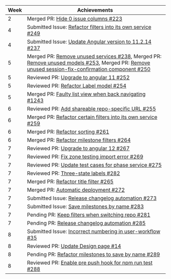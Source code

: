 | Week | Achievements |
| ---- | ------------ |
| 2 | Merged PR: [Hide 0 issue columns #223](https://github.com/CATcher-org/WATcher/pull/223) |
| 4 | Submitted Issue: [Refactor filters into its own service #249](https://github.com/CATcher-org/WATcher/issues/249) |
| 4 | Submitted Issue: [Update Angular version to 11.2.14 #237](https://github.com/CATcher-org/WATcher/issues/237) |
| 5 | Merged PR: [Remove unused services #238](https://github.com/CATcher-org/WATcher/pull/238), Merged PR: [Remove unused models #253](https://github.com/CATcher-org/WATcher/pull/253), Merged PR: [Remove unused session-fix-confirmation component #250](https://github.com/CATcher-org/WATcher/pull/250) |
| 5 | Reviewed PR: [Upgrade to angular 11 #252](https://github.com/CATcher-org/WATcher/pull/252) |
| 5 | Reviewed PR: [Refactor Label model #254](https://github.com/CATcher-org/WATcher/pull/254) |
| 5 | Merged PR: [Faulty list view when back navigating #1243](https://github.com/CATcher-org/CATcher/pull/1243) |
| 6 | Reviewed PR: [Add shareable repo-specific URL #255](https://github.com/CATcher-org/WATcher/pull/255) |
| 6 | Merged PR: [Refactor certain filters into its own service #259](https://github.com/CATcher-org/WATcher/pull/259) |
| 6 | Merged PR: [Refactor sorting #261](https://github.com/CATcher-org/WATcher/pull/261) |
| 6 | Merged PR: [Refactor milestone filters #264](https://github.com/CATcher-org/WATcher/pull/264) |
| 7 | Reviewed PR: [Upgrade to angular 12 #267](https://github.com/CATcher-org/WATcher/pull/267) |
| 7 | Reviewed PR: [Fix zone testing import error #269](https://github.com/CATcher-org/WATcher/pull/269) |
| 7 | Reviewed PR: [Update test cases for phase service #275](https://github.com/CATcher-org/WATcher/pull/275) |
| 7 | Reviewed PR: [Three-state labels #282](https://github.com/CATcher-org/WATcher/pull/282) |
| 7 | Merged PR: [Refactor title filter #265](https://github.com/CATcher-org/WATcher/pull/265) |
| 7 | Merged PR: [Automatic deployment #272](https://github.com/CATcher-org/WATcher/pull/272) |
| 7 | Submitted Issue: [Release changelog automation #273](https://github.com/CATcher-org/WATcher/issues/273) |
| 7 | Submitted Issue: [Save milestones by name #283](https://github.com/CATcher-org/WATcher/issues/283) |
| 7 | Pending PR: [Keep filters when switching repo #281](https://github.com/CATcher-org/WATcher/pull/281) |
| 7 | Pending PR: [Release changelog automation #285](https://github.com/CATcher-org/WATcher/pull/285) |
| 8 | Submitted Issue: [Incorrect numbering in user-workflow #35](https://github.com/CATcher-org/catcher-org.github.io/issues/35) |
| 8 | Reviewed PR: [Update Design page #14](https://github.com/CATcher-org/WATcher-docs/pull/14) |
| 8 | Pending PR: [Refactor milestones to save by name #289](https://github.com/CATcher-org/WATcher/pull/289) |
| 8 | Reviewed PR: [Enable pre push hook for npm run test #288](https://github.com/CATcher-org/WATcher/pull/288) |
